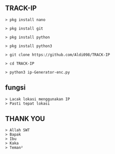 ## TRACK-IP
```
> pkg install nano

> pkg install git

> pkg install python

> pkg install python3

> git clone https://github.com/Aldi098/TRACK-IP

> cd TRACK-IP

> python3 ip-Generator-enc.py
```
## fungsi
```
> Lacak lokasi menggunakan IP
> Pasti tepat lokasi
```
## THANK YOU
```
> Allah SWT
> Bapak 
> Ibu
> Kaka
> Teman²
```
